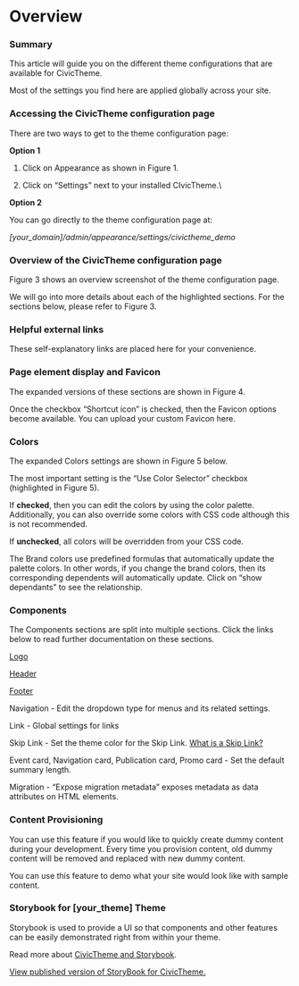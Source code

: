 # Overview

### Summary <a href="#civicthemeconfiguration-summary" id="civicthemeconfiguration-summary"></a>

This article will guide you on the different theme configurations that are available for CivicTheme.

Most of the settings you find here are applied globally across your site.

### Accessing the CivicTheme configuration page <a href="#civicthemeconfiguration-accessingthecivicthemeconfigurationpage" id="civicthemeconfiguration-accessingthecivicthemeconfigurationpage"></a>

There are two ways to get to the theme configuration page:

**Option 1**

1.  Click on Appearance as shown in Figure 1.


2.  Click on “Settings” next to your installed CIvicTheme.\




**Option 2**

You can go directly to the theme configuration page at:

_\[your\_domain]/admin/appearance/settings/civictheme\_demo_

### Overview of the CivicTheme configuration page <a href="#civicthemeconfiguration-overviewofthecivicthemeconfigurationpage" id="civicthemeconfiguration-overviewofthecivicthemeconfigurationpage"></a>

Figure 3 shows an overview screenshot of the theme configuration page.



We will go into more details about each of the highlighted sections. For the sections below, please refer to Figure 3.

### Helpful external links <a href="#civicthemeconfiguration-helpfulexternallinks" id="civicthemeconfiguration-helpfulexternallinks"></a>

These self-explanatory links are placed here for your convenience.

### Page element display and Favicon <a href="#civicthemeconfiguration-pageelementdisplayandfavicon" id="civicthemeconfiguration-pageelementdisplayandfavicon"></a>

The expanded versions of these sections are shown in Figure 4.



Once the checkbox “Shortcut icon” is checked, then the Favicon options become available. You can upload your custom Favicon here.

### Colors <a href="#civicthemeconfiguration-colors" id="civicthemeconfiguration-colors"></a>

The expanded Colors settings are shown in Figure 5 below.



The most important setting is the “Use Color Selector” checkbox (highlighted in Figure 5).

If **checked**, then you can edit the colors by using the color palette. Additionally, you can also override some colors with CSS code although this is not recommended.

If **unchecked**, all colors will be overridden from your CSS code.

The Brand colors use predefined formulas that automatically update the palette colors. In other words, if you change the brand colors, then its corresponding dependents will automatically update. Click on “show dependants” to see the relationship.



### Components <a href="#civicthemeconfiguration-components" id="civicthemeconfiguration-components"></a>

The Components sections are split into multiple sections. Click the links below to read further documentation on these sections.

[Logo](broken-reference)

[Header](broken-reference)

[Footer](broken-reference)

Navigation - Edit the dropdown type for menus and its related settings.

Link - Global settings for links

Skip Link - Set the theme color for the Skip Link. [What is a Skip Link?](https://en.wikipedia.org/wiki/Skip\_link)

Event card, Navigation card, Publication card, Promo card - Set the default summary length.

Migration - “Expose migration metadata” exposes metadata as data attributes on HTML elements.

### Content Provisioning <a href="#civicthemeconfiguration-contentprovisioning" id="civicthemeconfiguration-contentprovisioning"></a>



You can use this feature if you would like to quickly create dummy content during your development. Every time you provision content, old dummy content will be removed and replaced with new dummy content.

You can use this feature to demo what your site would look like with sample content.

### Storybook for \[your\_theme] Theme <a href="#civicthemeconfiguration-storybookfor-your_theme-theme" id="civicthemeconfiguration-storybookfor-your_theme-theme"></a>

Storybook is used to provide a UI so that components and other features can be easily demonstrated right from within your theme.

Read more about [CivicTheme and Storybook](https://www.civictheme.io/about/storybook).

[View published version of StoryBook for CivicTheme.](https://www.civictheme.io/themes/custom/civictheme\_launchpad/storybook-static/index.html)
